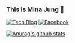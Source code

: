 ### This is Mina Jung 👋

[![Tech Blog](http://img.shields.io/badge/-Tech%20blog-black?style=flat-square&logo=github&link=https://cnldjqgkwk0130.tistory.com/)](https://cnldjqgkwk0130.tistory.com/)
[![Facebook](http://img.shields.io/badge/facebook-1877f2-blue?style=flat-square&logo=github&link=https://https://www.facebook.com/profile.php?id=100015598563259)](https://www.facebook.com/profile.php?id=100015598563259)

[![Anurag's github stats](https://github-readme-stats.vercel.app/api?username=octavesop)](https://github.com/anuraghazra/github-readme-stats)


<!--
**octavesop/octavesop** is a ✨ _special_ ✨ repository because its `README.md` (this file) appears on your GitHub profile.

Here are some ideas to get you started:

- 🔭 I’m currently working on ...
- 🌱 I’m currently learning ...
- 👯 I’m looking to collaborate on ...
- 🤔 I’m looking for help with ...
- 💬 Ask me about ...
- 📫 How to reach me: ...
- 😄 Pronouns: ...
- ⚡ Fun fact: ...
-->
